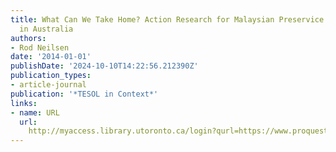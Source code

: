 ```yaml
---
title: What Can We Take Home? Action Research for Malaysian Preservice TESOL Teachers
  in Australia
authors:
- Rod Neilsen
date: '2014-01-01'
publishDate: '2024-10-10T14:22:56.212390Z'
publication_types:
- article-journal
publication: '*TESOL in Context*'
links:
- name: URL
  url: 
    http://myaccess.library.utoronto.ca/login?qurl=https://www.proquest.com/docview/1697502965?accountid=14771&bdid=38382&_bd=4PMCtAa04Vs1rXIyi09paaRMojI%3D
---
```


